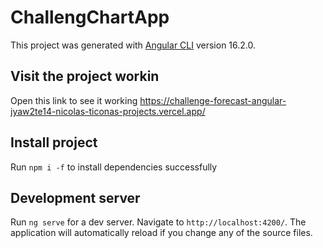 # ChallengChartApp

This project was generated with [Angular CLI](https://github.com/angular/angular-cli) version 16.2.0.

## Visit the project workin

Open this link to see it working https://challenge-forecast-angular-jyaw2te14-nicolas-ticonas-projects.vercel.app/

## Install project

Run `npm i -f` to install dependencies successfully

## Development server

Run `ng serve` for a dev server. Navigate to `http://localhost:4200/`. The application will automatically reload if you change any of the source files.

